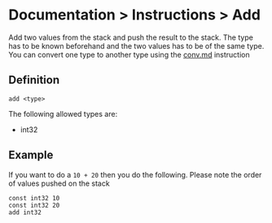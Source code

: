# Documentation > Instructions > Add

Add two values from the stack and push the result to the stack. 
The type has to be known beforehand and the two values has to be of the same type. You can
convert one type to another type using the [conv.md](conv) instruction

## Definition

```
add <type>
```

The following allowed types are:

* int32

## Example

If you want to do a `10 + 20` then you do the following. Please note the order of values pushed on the stack

```
const int32 10
const int32 20
add int32
```

